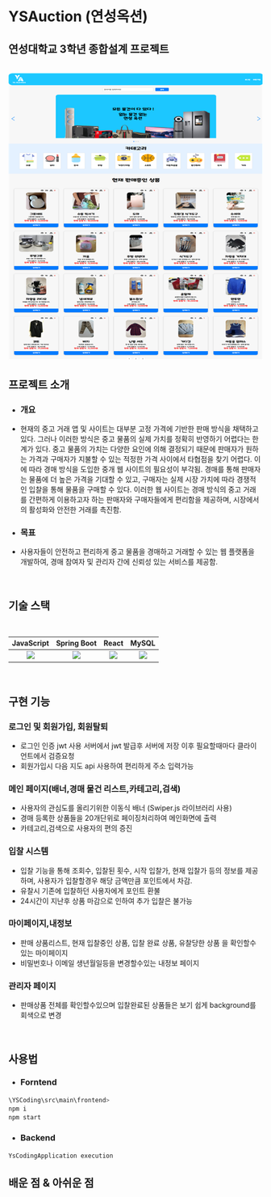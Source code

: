 # YSAuction (연성옥션)
## 연성대학교 3학년 종합설계 프로젝트


<p align="center">
  <br>
  <img src="sample.png">
  <br>
</p>


## 프로젝트 소개
- ### 개요
- 현재의 중고 거래 앱 및 사이트는 대부분 고정 가격에 기반한 판매 방식을 채택하고 있다.
그러나 이러한 방식은 중고 물품의 실제 가치를 정확히 반영하기 어렵다는 한계가 있다.
중고 물품의 가치는 다양한 요인에 의해 결정되기 때문에 판매자가 원하는 가격과 구매자가 
지불할 수 있는 적정한 가격 사이에서 타협점을 찾기 어렵다. 
이에 따라 경매 방식을 도입한 중개 웹 사이트의 필요성이 부각됨. 
경매를 통해 판매자는 물품에 더 높은 가격을 기대할 수 있고, 구매자는 실제 시장 가치에 
따라 경쟁적인 입찰을 통해 물품을 구매할 수 있다. 이러한 웹 사이트는 경매 방식의 중고 거래를 간편하게 이용하고자 하는 판매자와 구매자들에게 편리함을 제공하며, 
시장에서의 활성화와 안전한 거래를 촉진함.

- ### 목표
- 사용자들이 안전하고 편리하게 중고 물품을 경매하고 거래할 수 있는 웹 플랫폼을 개발하여, 
경매 참여자 및 관리자 간에 신뢰성 있는 서비스를 제공함.

<br>

## 기술 스택

<br>

| JavaScript | Spring Boot |  React   |  MySQL |
| :--------: | :--------: | :------: | :-----: |
|   <img src="https://img.shields.io/badge/javascript-F7DF1E?style=for-the-badge&logo=javascript&logoColor=white">    |  <img src="https://img.shields.io/badge/springboot-6DB33F?style=for-the-badge&logo=springboot&logoColor=white">   | <img src="https://img.shields.io/badge/react-61DAFB?style=for-the-badge&logo=react&logoColor=white"> | <img src="https://img.shields.io/badge/mysql-4479A1?style=for-the-badge&logo=mysql&logoColor=white"> |

<br>

## 구현 기능

### 로그인 및 회원가입, 회원탈퇴
- 로그인 인증 jwt 사용 서버에서 jwt 발급후 서버에 저장 이후 필요할때마다 클라이언트에서 검증요청
- 회원가입시 다음 지도 api 사용하여 편리하게 주소 입력가능
### 메인 페이지(배너,경매 물건 리스트,카테고리,검색)
- 사용자의 관심도를 올리기위한 이동식 배너 (Swiper.js 라이브러리 사용)
- 경매 등록한 상품들을 20개단위로 페이징처리하여 메인화면에 출력
- 카테고리,검색으로 사용자의 편의 증진 
### 입찰 시스템
- 입찰 기능을 통해 조회수, 입찰된 횟수, 시작 입찰가, 현재 입찰가 등의 정보를 제공하며, 사용자가 입찰할경우 해당 금액만큼 포인트에서 차감.
- 유찰시 기존에 입찰하던 사용자에게 포인트 환불
- 24시간이 지난후 상품 마감으로 인하여 추가 입찰은 불가능
### 마이페이지,내정보
- 판매 상품리스트, 현재 입찰중인 상품, 입찰 완료 상품, 유찰당한 상품 을 확인할수 있는 마이페이지
- 비밀번호나 이메일 생년월일등을 변경할수있는 내정보 페이지
### 관리자 페이지
- 판매상품 전체를 확인할수있으며 입찰완료된 상품들은 보기 쉽게 background를 회색으로 변경
<br>

## 사용법
- ### Forntend

```sh
\YSCoding\src\main\frontend>
npm i
npm start
```

- ### Backend

```sh
YsCodingApplication execution
```
## 배운 점 & 아쉬운 점

